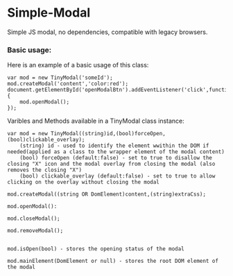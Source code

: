 # Simple-Modal
Simple JS modal, no dependencies, compatible with legacy browsers.

### Basic usage:
Here is an example of a basic usage of this class:
```
var mod = new TinyModal('someId');
mod.createModal('content','color:red');
document.getElementById('openModalBtn').addEventListener('click',function(){
    mod.openModal();
});
```
Varibles and Methods available in a TinyModal class instance:
```
var mod = new TinyModal((string)id,(bool)forceOpen,(bool)clickable_overlay);
    (string) id - used to identify the element wwithin the DOM if needed(applied as a class to the wrapper element of the modal content)
    (bool) forceOpen (default:false) - set to true to disallow the closing "X" icon and the modal overlay from closing the modal (also removes the closing "X")
    (bool) clickable_overlay (default:false) - set to true to allow clicking on the overlay without closing the modal
    
mod.createModal((string OR DomElement)content,(string)extraCss);

mod.openModal():

mod.closeModal();

mod.removeModal();


mod.isOpen(bool) - stores the opening status of the modal

mod.mainElement(DomElement or null) - stores the root DOM element of the modal
```

